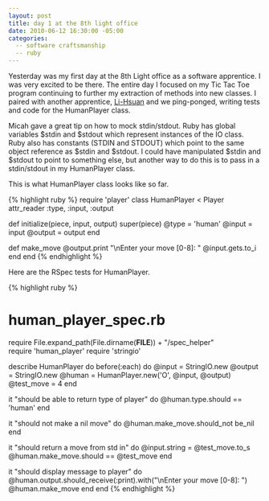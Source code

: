 ```yaml
---
layout: post
title: day 1 at the 8th light office
date: 2010-06-12 16:30:00 -05:00
categories:
  -- software craftsmanship
  -- ruby
---
```


Yesterday was my first day at the 8th Light office as a software apprentice.  I was very excited to be there.  The entire day I focused on my Tic Tac Toe program continuing to further my extraction of methods into new classes.  I paired with another apprentice, [Li-Hsuan](http://twitter.com/Li_Hsuan) and we ping-ponged, writing tests and code for the HumanPlayer class.

Micah gave a great tip on how to mock stdin/stdout.  Ruby has global variables $stdin and $stdout which represent instances of the IO class.  Ruby also has constants (STDIN and STDOUT) which point to the same object reference as $stdin and $stdout.  I could have manipulated $stdin and $stdout to point to something else, but another way to do this is to pass in a stdin/stdout in my HumanPlayer class.

This is what HumanPlayer class looks like so far.

{% highlight ruby %} require 'player' class HumanPlayer < Player
  attr_reader :type, :input, :output

  def initialize(piece, input, output)
    super(piece)
    @type = 'human'
    @input = input
    @output = output
  end

  def make_move
    @output.print "\nEnter your move [0-8]: "
    @input.gets.to_i
  end
end
{% endhighlight %}

Here are the RSpec tests for HumanPlayer.

{% highlight ruby %}
# human_player_spec.rb
require File.expand_path(File.dirname(__FILE__)) + "/spec_helper"   
require 'human_player'
require 'stringio'

describe HumanPlayer do
  before(:each) do
    @input = StringIO.new
    @output = StringIO.new
    @human = HumanPlayer.new('O', @input, @output)
    @test_move = 4
  end

  it "should be able to return type of player" do
    @human.type.should == 'human'
  end

  it "should not make a nil move" do
    @human.make_move.should_not be_nil
  end

  it "should return a move from std in" do
    @input.string = @test_move.to_s
    @human.make_move.should == @test_move
  end

  it "should display message to player" do
    @human.output.should_receive(:print).with("\nEnter your move [0-8]: ")
    @human.make_move
  end
end
{% endhighlight %}
